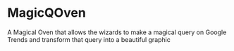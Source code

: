# MagicQOven
A Magical Oven that allows the wizards to make a magical query on Google Trends and transform that query into a beautiful graphic
